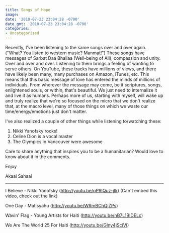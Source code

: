 ```yaml
---
title: Songs of Hope
image: 
date: '2010-07-23 23:04:28 -0700'
date_gmt: '2010-07-23 23:04:28 -0700'
categories:
- Uncategorized
---
```

Recently, I've been listening to the same songs over and over again. ("What? You listen to western music? Manmat!") These songs have messages of Sarbat Daa Bhallaa (Well-being of All), compassion and unity. Over and over and over. Listening to them brings a feeling of wanting to serve others. On YouTube, these tracks have millions of views, and there have likely been many, many purchases on Amazon, iTunes, etc. This means that this basic message of love has entered the minds of millions of individuals. From wherever the message may come, be it scriptures, songs, enlightened souls, or within, that's beautiful. We just need to internalize it and live it as humans. Perhaps more of us, starting with myself, will wake up and truly realize that we're so focused on the micro that we don't realize that, at the macro level, many of those things on which we waste our time/energy/emotions just don't matter.

I've also realized a couple of other things while listening to/watching these:<br />
1. Nikki Yanofsky rocks!<br />
2. Celine Dion is a vocal master<br />
3. The Olympics in Vancouver were awesome

Care to share anything that inspires you to be a humanitarian? Would love to know about it in the comments.

Enjoy

Akaal Sahaai

<hr>

I Believe - Nikki Yanofsky (<a href="http://youtu.be/pP9IQuz-jlk" target="_self">http://youtu.be/pP9IQuz-jlk</a>) (Can't embed this video, check out the link)</p>
One Day - Matisyahu (<a href="http://youtu.be/WRmBChQjZPs" target="_self">http://youtu.be/WRmBChQjZPs</a>)

Wavin' Flag - Young Artists for Haiti (<a href="http://youtu.be/nB7L1BIDELc" target="_blank">http://youtu.be/nB7L1BIDELc</a>)

We Are The World 25 For Haiti (<a href="http://youtu.be/Glny4jSciVI" target="_blank">http://youtu.be/Glny4jSciVI</a>)
